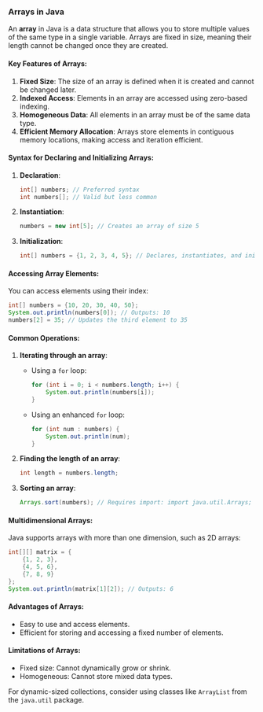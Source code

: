### Arrays in Java

An **array** in Java is a data structure that allows you to store multiple values of the same type in a single variable. Arrays are fixed in size, meaning their length cannot be changed once they are created.

#### Key Features of Arrays:

1. **Fixed Size**: The size of an array is defined when it is created and cannot be changed later.
2. **Indexed Access**: Elements in an array are accessed using zero-based indexing.
3. **Homogeneous Data**: All elements in an array must be of the same data type.
4. **Efficient Memory Allocation**: Arrays store elements in contiguous memory locations, making access and iteration efficient.

#### Syntax for Declaring and Initializing Arrays:

1. **Declaration**:

   ```java
   int[] numbers; // Preferred syntax
   int numbers[]; // Valid but less common
   ```

2. **Instantiation**:

   ```java
   numbers = new int[5]; // Creates an array of size 5
   ```

3. **Initialization**:
   ```java
   int[] numbers = {1, 2, 3, 4, 5}; // Declares, instantiates, and initializes
   ```

#### Accessing Array Elements:

You can access elements using their index:

```java
int[] numbers = {10, 20, 30, 40, 50};
System.out.println(numbers[0]); // Outputs: 10
numbers[2] = 35; // Updates the third element to 35
```

#### Common Operations:

1. **Iterating through an array**:

   - Using a `for` loop:
     ```java
     for (int i = 0; i < numbers.length; i++) {
         System.out.println(numbers[i]);
     }
     ```
   - Using an enhanced `for` loop:
     ```java
     for (int num : numbers) {
         System.out.println(num);
     }
     ```

2. **Finding the length of an array**:

   ```java
   int length = numbers.length;
   ```

3. **Sorting an array**:
   ```java
   Arrays.sort(numbers); // Requires import: import java.util.Arrays;
   ```

#### Multidimensional Arrays:

Java supports arrays with more than one dimension, such as 2D arrays:

```java
int[][] matrix = {
    {1, 2, 3},
    {4, 5, 6},
    {7, 8, 9}
};
System.out.println(matrix[1][2]); // Outputs: 6
```

#### Advantages of Arrays:

- Easy to use and access elements.
- Efficient for storing and accessing a fixed number of elements.

#### Limitations of Arrays:

- Fixed size: Cannot dynamically grow or shrink.
- Homogeneous: Cannot store mixed data types.

For dynamic-sized collections, consider using classes like `ArrayList` from the `java.util` package.
